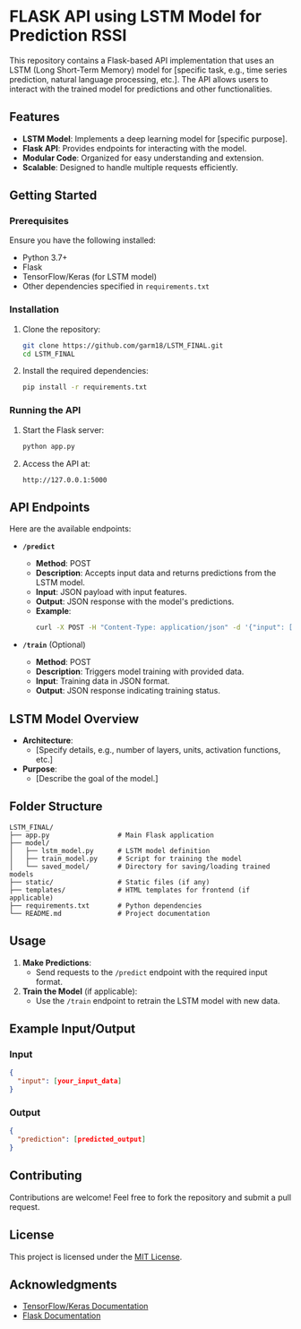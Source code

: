 # FLASK API using LSTM Model for Prediction RSSI

This repository contains a Flask-based API implementation that uses an LSTM (Long Short-Term Memory) model for [specific task, e.g., time series prediction, natural language processing, etc.]. The API allows users to interact with the trained model for predictions and other functionalities.

## Features

- **LSTM Model**: Implements a deep learning model for [specific purpose].
- **Flask API**: Provides endpoints for interacting with the model.
- **Modular Code**: Organized for easy understanding and extension.
- **Scalable**: Designed to handle multiple requests efficiently.

## Getting Started

### Prerequisites

Ensure you have the following installed:

- Python 3.7+
- Flask
- TensorFlow/Keras (for LSTM model)
- Other dependencies specified in `requirements.txt`

### Installation

1. Clone the repository:
   ```bash
   git clone https://github.com/garm18/LSTM_FINAL.git
   cd LSTM_FINAL
   ```

2. Install the required dependencies:
   ```bash
   pip install -r requirements.txt
   ```

### Running the API

1. Start the Flask server:
   ```bash
   python app.py
   ```

2. Access the API at:
   ```
   http://127.0.0.1:5000
   ```

## API Endpoints

Here are the available endpoints:

- **`/predict`**
  - **Method**: POST
  - **Description**: Accepts input data and returns predictions from the LSTM model.
  - **Input**: JSON payload with input features.
  - **Output**: JSON response with the model's predictions.
  - **Example**:
    ```bash
    curl -X POST -H "Content-Type: application/json" -d '{"input": [your_input_data]}' http://127.0.0.1:5000/predict
    ```

- **`/train`** (Optional)
  - **Method**: POST
  - **Description**: Triggers model training with provided data.
  - **Input**: Training data in JSON format.
  - **Output**: JSON response indicating training status.

## LSTM Model Overview

- **Architecture**:
  - [Specify details, e.g., number of layers, units, activation functions, etc.]
- **Purpose**:
  - [Describe the goal of the model.]

## Folder Structure

```
LSTM_FINAL/
├── app.py                 # Main Flask application
├── model/
│   ├── lstm_model.py      # LSTM model definition
│   ├── train_model.py     # Script for training the model
│   └── saved_model/       # Directory for saving/loading trained models
├── static/                # Static files (if any)
├── templates/             # HTML templates for frontend (if applicable)
├── requirements.txt       # Python dependencies
└── README.md              # Project documentation
```

## Usage

1. **Make Predictions**:
   - Send requests to the `/predict` endpoint with the required input format.
2. **Train the Model** (if applicable):
   - Use the `/train` endpoint to retrain the LSTM model with new data.

## Example Input/Output

### Input
```json
{
  "input": [your_input_data]
}
```

### Output
```json
{
  "prediction": [predicted_output]
}
```

## Contributing

Contributions are welcome! Feel free to fork the repository and submit a pull request.

## License

This project is licensed under the [MIT License](LICENSE).

## Acknowledgments

- [TensorFlow/Keras Documentation](https://www.tensorflow.org/)
- [Flask Documentation](https://flask.palletsprojects.com/)
